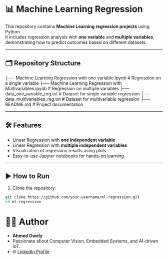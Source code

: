 # 📊 Machine Learning Regression

This repository contains **Machine Learning regression projects** using Python.  
It includes regression analysis with **one variable** and **multiple variables**, demonstrating how to predict outcomes based on different datasets.

---

## 🗂️ Repository Structure

├── Machine Learning Regression with one variable.ipynb # Regression on a single variable
├── Machine Learning Regression with Multivariables.ipynb # Regression on multiple variables
├── data_one_variable_reg.txt # Dataset for single variable regression
├── data_multivariables_reg.txt # Dataset for multivariable regression
├── README.md # Project documentation


---

## 🛠️ Features

- Linear Regression with **one independent variable**
- Linear Regression with **multiple independent variables**
- Visualization of regression results using plots
- Easy-to-use Jupyter notebooks for hands-on learning

---

## ▶️ How to Run

1. Clone the repository:
```bash
git clone https://github.com/your-username/ml-regression.git
cd ml-regression
```

# 👨‍💻 Author

- **Ahmed Gwely**  
- Passionate about Computer Vision, Embedded Systems, and AI-driven IoT.  
- 🌐 [LinkedIn Profile](https://www.linkedin.com/in/ahmed-gwely-2589611b0/)  

